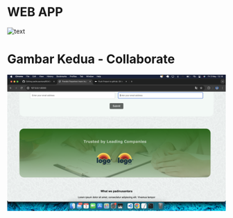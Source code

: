 # WEB APP

![text](https://github.com/hermantoXYZ/padinusantara/blob/main/images-web/vv1.png)




# Gambar Kedua - Collaborate
![text](https://github.com/hermantoXYZ/padinusantara/blob/main/images-web/vv2.png)
